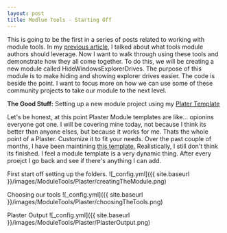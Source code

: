 ```yaml
---
layout: post
title: Modlue Tools - Starting Off
---
```


This is going to be the first in a series of posts related to working with module tools.
In my [previous article](http://overpoweredshell.com//Tools-Module-Authors-Should-Leverage/), I talked about what tools module authors should leverage.
Now I want to walk through using these tools and demonstrate how they all come together.
To do this, we will be creating a new module called HideWindowsExplorerDrives.
The purpose of this module is to make hiding and showing explorer drives easier.
The code is beside the point.
I want to focus more on how we can use some of these community projects to take our module to the next level.

**The Good Stuff:**
Setting up a new module project using my [Plater Template](https://github.com/dchristian3188/PlasterTemplates)

<!-- more -->

Let's be honest, at this point Plaster Module templates are like... opionins everyone got one.
I will be covering mine today, not because I think its better than anyone elses, but because it works for me.
Thats the whole point of a Plaster.
Customize it to fit your needs.
Over the past couple of months, I have been maintining [this template.](https://github.com/dchristian3188/PlasterTemplates/tree/master/Module)
Realistically,  I still don't think its finished.
I feel a module template is a very dynamic thing.
After every proejct I go back and see if there's anything I can add.

First start off setting up the folders.
![_config.yml]({{ site.baseurl }}/images/ModuleTools/Plaster/creatingTheModule.png)

Choosing our tools
![_config.yml]({{ site.baseurl }}/images/ModuleTools/Plaster/choosingTheTools.png)

Plaster Output
![_config.yml]({{ site.baseurl }}/images/ModuleTools/Plaster/PlasterOutput.png)


